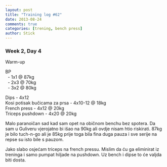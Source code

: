 ```yaml
---
layout: post
title: "Training log #62"
date: 2013-08-24
comments: true
categories: [trening, bench press]
author: Stick
---
```


### Week 2, Day 4  

Warm-up  

BP  
&nbsp; - 1x1 @ 87kg  
&nbsp; - 2x3 @ 70kg  
&nbsp; - 3x2 @ 80kg   

Dips - 4x12  
Kosi potisak bučicama za prsa - 4x10-12 @ 18kg   
French press - 4x12 @ 20kg  
Triceps pushdown - 4x20 @ 20kg  

Malo paranoičan sad kad sam opet na običnom benchu bez spotera. Da sam u Guliveru vjerojatno bi išao na 90kg ali ovdje nisam htio riskirati. 87kg je bilo tuch-n-go ali je 85kg prije toga bila fina duga pauza i sve serije na repse su isto bile s pauzom.

Jako slabo osjećam triceps na french pressu. Mislim da ću ga eliminirat iz treninga i samo pumpat hiljade na pushdown. Uz bench i dipse to će valjda biti dosta.
